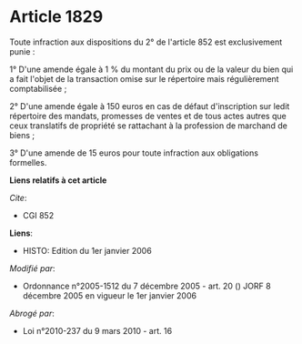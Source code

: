# Article 1829

Toute infraction aux dispositions du 2° de l'article 852 est exclusivement punie :

1° D'une amende égale à 1 % du montant du prix ou de la valeur du bien qui a fait l'objet de la transaction omise sur le
répertoire mais régulièrement comptabilisée ;

2° D'une amende égale à 150 euros en cas de défaut d'inscription sur ledit répertoire des mandats, promesses de ventes et de
tous actes autres que ceux translatifs de propriété se rattachant à la profession de marchand de biens ;

3° D'une amende de 15 euros pour toute infraction aux obligations formelles.

**Liens relatifs à cet article**

_Cite_:

  - CGI 852

**Liens**:

  - HISTO: Edition du 1er janvier 2006

_Modifié par_:

  - Ordonnance n°2005-1512 du 7 décembre 2005 - art. 20 () JORF 8 décembre 2005 en vigueur le 1er janvier 2006

_Abrogé par_:

  - Loi n°2010-237 du 9 mars 2010 - art. 16
